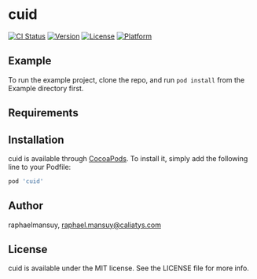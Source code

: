 # cuid

[![CI Status](https://img.shields.io/travis/raphaelmansuy/cuid.svg?style=flat)](https://travis-ci.org/raphaelmansuy/cuid)
[![Version](https://img.shields.io/cocoapods/v/cuid.svg?style=flat)](https://cocoapods.org/pods/cuid)
[![License](https://img.shields.io/cocoapods/l/cuid.svg?style=flat)](https://cocoapods.org/pods/cuid)
[![Platform](https://img.shields.io/cocoapods/p/cuid.svg?style=flat)](https://cocoapods.org/pods/cuid)

## Example

To run the example project, clone the repo, and run `pod install` from the Example directory first.

## Requirements

## Installation

cuid is available through [CocoaPods](https://cocoapods.org). To install
it, simply add the following line to your Podfile:

```ruby
pod 'cuid'
```

## Author

raphaelmansuy, raphael.mansuy@caliatys.com

## License

cuid is available under the MIT license. See the LICENSE file for more info.
